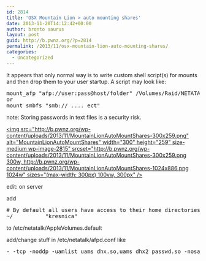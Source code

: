 ```yaml
---
id: 2814
title: 'OSX Mountain Lion > auto mounting shares'
date: 2013-11-20T14:12:42+00:00
author: bronto saurus
layout: post
guid: http://b.pwnz.org/?p=2814
permalink: /2013/11/osx-mountain-lion-auto-mounting-shares/
categories:
  - Uncategorized
---
```

It appears that only normal way is to write custom shell script(s) for mounts and then drop them to your user startup. A script may look like:

<pre>mount_afp "afp://user:pass@host/folder" /Volumes/Raid/NETATALK/folder
or 
mount_smbfs "smb:// .... ect"
</pre>

note: Storing passwords in text files is a security risk.

[<img src="http://b.pwnz.org/wp-content/uploads/2013/11/MountainLionAutoMountShares-300x259.png" alt="MountainLionAutoMountShares" width="300" height="259" size-medium wp-image-2815" srcset="http://b.pwnz.org/wp-content/uploads/2013/11/MountainLionAutoMountShares-300x259.png 300w, http://b.pwnz.org/wp-content/uploads/2013/11/MountainLionAutoMountShares-1024x886.png 1024w" sizes="(max-width: 300px) 100vw, 300px" />](http://b.pwnz.org/wp-content/uploads/2013/11/MountainLionAutoMountShares.png)

edit: on server

add 

<pre># By default all users have access to their home directories.
~/			"kresnica"</pre>

to /etc/netatalk/AppleVolumes.default

add/change stuff in /etc/netatalk/afpd.conf like

<pre>- -tcp -noddp -uamlist uams_dhx.so,uams_dhx2_passwd.so -nosavepassword -setuplog "default log_info /var/log/afpd.log</pre>